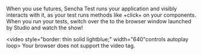 When you use futures, Sencha Test runs your application and visibly interacts with it,
as your test runs methods like +click+ on your components. When you run your tests,
switch over the to the browser window launched by Studio and watch the show!

<video
    style="border: thin solid lightblue;"
    width="640"controls autoplay loop>
    <source src="resources/images/senchatest/FuturesRunningInApp.mp4" type="video/mp4">
    Your browser does not support the video tag.
</video>
